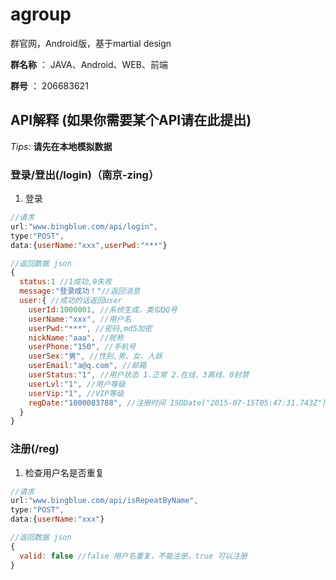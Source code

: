 # agroup
群官网，Android版，基于martial design

**群名称** ： JAVA、Android、WEB、前端

**群号** ： 206683621

## API解释 (如果你需要某个API请在此提出)

*Tips:*  **请先在本地模拟数据**

### 登录/登出(/login)（南京-zing）
1. 登录

```js
//请求
url:"www.bingblue.com/api/login",
type:"POST",
data:{userName:"xxx",userPwd:"***"}

//返回数据 json
{
  status:1 //1成功,0失败
  message:"登录成功！"//返回消息
  user:{ //成功的话返回user
    userId:1000001, //系统生成，类似QQ号
    userName:"xxx", //用户名
    userPwd:"***", //密码,md5加密
    nickName:"aaa", //昵称
    userPhone:"150", //手机号
    userSex:"男", //性别,男、女、人妖
    userEmail:"a@q.com", //邮箱
    userStatus:"1", //用户状态 1.正常 2.在线、3离线、0封禁
    userLvl:"1", //用户等级
    userVip:"1", //VIP等级
    regDate:"1000083788", //注册时间 ISODate("2015-07-15T05:47:31.743Z")
  }
}
```

### 注册(/reg) 
1. 检查用户名是否重复

```js
//请求
url:"www.bingblue.com/api/isRepeatByName",
type:"POST",
data:{userName:"xxx"}

//返回数据 json
{
  valid: false //false 用户名重复，不能注册，true 可以注册
}
